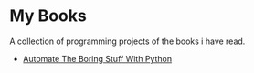 # My Books

A collection of programming projects of the books i have read.

<!-- TODO: add labels for programming languages and technologies used -->

- [Automate The Boring Stuff With Python](https://github.com/erikstreller/books/tree/main/automate-the-boring-stuff-with-python)

